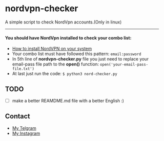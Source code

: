 # nordvpn-checker
A simple script to check NordVpn accounts.(Only in linux) 
___
#### You should have NordVpn installed to check your combo list:
- [How to install NordVPN on your system](https://nordvpn.com/download/linux/)
- Your combo list must have followed this pattern:
 `email:password`
- In 5th line of **nordvpn-checker.py** file you just need to replace your email-pass file path to the **open()** function:
 `open('your-email-pass-file.txt')`
- At last just run the code:
    `$ python3 nord-checker.py`
    
## TODO 
- [ ] make a better REAMDME.md file with a better English :)

## Contact 

- [My Telgram](https://t.me/behnam_1121)
- [My Instagram](https://www.instagram.com/behnam.mohamadzadeh)

